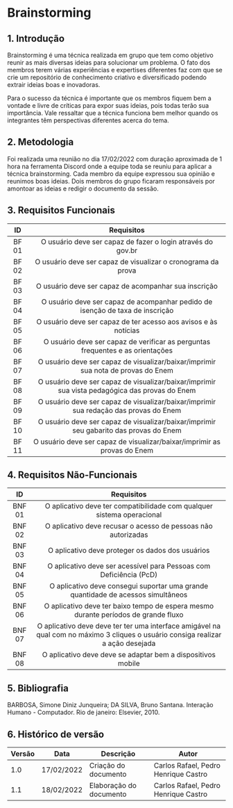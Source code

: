 # Brainstorming

## 1. Introdução
Brainstorming é uma técnica realizada em grupo que tem como objetivo reunir as mais diversas ideias para solucionar um problema. O fato dos membros terem várias experiências e expertises diferentes faz com que se crie um repositório de conhecimento criativo e diversificado podendo extrair ideias boas e inovadoras.

Para o sucesso da técnica é importante que os membros fiquem bem a vontade e livre de críticas para expor suas ideias, pois todas terão sua importância. Vale ressaltar que a técnica funciona bem melhor quando os integrantes têm perspectivas diferentes acerca do tema.

## 2. Metodologia
Foi realizada uma reunião no dia 17/02/2022 com duração aproximada de 1 hora na ferramenta Discord onde a equipe toda se reuniu para aplicar a técnica brainstorming. Cada membro da equipe expressou sua opinião e reunimos boas ideias. Dois membros do grupo ficaram responsáveis por amontoar as ideias e redigir o documento da sessão. 

## 3. Requisitos Funcionais
| ID | Requisitos | 
|:--:|:--:|
| BF 01 | O usuário deve ser capaz de fazer o login através do gov.br | 
| BF 02 | O usuário deve ser capaz de visualizar o cronograma da prova | 
| BF 03 | O usuário deve ser capaz de acompanhar sua inscrição | 
| BF 04 | O usuário deve ser capaz de acompanhar pedido de isenção de taxa de inscrição  | 
| BF 05 | O usuário deve ser capaz de ter acesso aos avisos e às notícias  | 
| BF 06 | O usuário deve ser capaz de verificar as perguntas frequentes e as orientações  | 
| BF 07 | O usuário deve ser capaz de visualizar/baixar/imprimir sua nota de provas do Enem | 
| BF 08 | O usuário deve ser capaz de visualizar/baixar/imprimir sua vista pedagógica das provas do Enem | 
| BF 09 | O usuário deve ser capaz de visualizar/baixar/imprimir sua redação das provas do Enem |
| BF 10 | O usuário deve ser capaz de visualizar/baixar/imprimir seu gabarito das provas do Enem |
| BF 11 | O usuário deve ser capaz de visualizar/baixar/imprimir as provas do Enem |
 
## 4. Requisitos Não-Funcionais
| ID | Requisitos | 
|:--:|:--:|
| BNF 01 | O aplicativo deve ter compatibilidade com qualquer sistema operacional | 
| BNF 02 | O aplicativo deve recusar o acesso de pessoas não autorizadas |
| BNF 03 | O aplicativo deve proteger os dados dos usuários | 
| BNF 04 | O aplicativo deve ser acessível para Pessoas com Deficiência (PcD) | 
| BNF 05 | O aplicativo deve consegui suportar uma grande quantidade de acessos simultâneos |
| BNF 06 | O aplicativo deve ter baixo tempo de espera mesmo durante períodos de grande fluxo |
| BNF 07 | O aplicativo deve deve ter ter uma interface amigável na qual com no máximo 3 cliques o usuário consiga realizar a ação desejada |
| BNF 08 | O aplicativo deve deve se adaptar bem a dispositivos mobile |

## 5. Bibliografia
BARBOSA, Simone Diniz Junqueira; DA SILVA, Bruno Santana. Interação Humano - Computador. Rio de janeiro: Elsevier, 2010.

## 6. Histórico de versão
| Versão | Data       | Descrição                                           | Autor        |
| ------ | ---------- | --------------------------------------------------- | ------------ |
| 1.0    | 17/02/2022 | Criação do documento | Carlos Rafael, Pedro Henrique Castro |
| 1.1    | 18/02/2022 | Elaboração do documento | Carlos Rafael, Pedro Henrique Castro |

